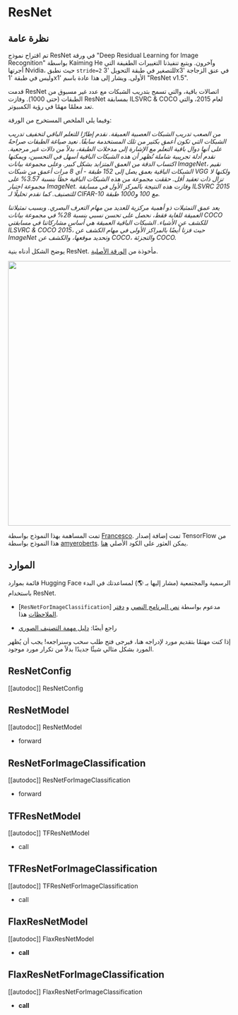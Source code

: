 # ResNet

## نظرة عامة

تم اقتراح نموذج ResNet في ورقة "Deep Residual Learning for Image Recognition" بواسطة Kaiming He وآخرون. ويتبع تنفيذنا التغييرات الطفيفة التي أجرتها Nvidia، حيث نطبق `stride=2` للتصغير في طبقة التحويل '3x3' في عنق الزجاجة وليس في طبقة '1x1' الأولى. ويشار إلى هذا عادة باسم "ResNet v1.5".

قدمت ResNet اتصالات باقية، والتي تسمح بتدريب الشبكات مع عدد غير مسبوق من الطبقات (حتى 1000). وفازت ResNet بمسابقة ILSVRC & COCO لعام 2015، والتي تعد معلمًا مهمًا في رؤية الكمبيوتر.

وفيما يلي الملخص المستخرج من الورقة:

*من الصعب تدريب الشبكات العصبية العميقة. نقدم إطارًا للتعلم الباقي لتخفيف تدريب الشبكات التي تكون أعمق بكثير من تلك المستخدمة سابقًا. نعيد صياغة الطبقات صراحةً على أنها دوال باقية التعلم مع الإشارة إلى مدخلات الطبقة، بدلاً من دالات غير مرجعية. نقدم أدلة تجريبية شاملة تُظهر أن هذه الشبكات الباقية أسهل في التحسين، ويمكنها اكتساب الدقة من العمق المتزايد بشكل كبير. وعلى مجموعة بيانات ImageNet، نقيم الشبكات الباقية بعمق يصل إلى 152 طبقة - أي 8 مرات أعمق من شبكات VGG ولكنها لا تزال ذات تعقيد أقل. حققت مجموعة من هذه الشبكات الباقية خطأ بنسبة 3.57% على مجموعة اختبار ImageNet. وفازت هذه النتيجة بالمركز الأول في مسابقة ILSVRC 2015 للتصنيف. كما نقدم تحليلًا لـ CIFAR-10 مع 100 و1000 طبقة.*

*يعد عمق التمثيلات ذو أهمية مركزية للعديد من مهام التعرف البصري. وبسبب تمثيلاتنا العميقة للغاية فقط، نحصل على تحسن نسبي بنسبة 28% في مجموعة بيانات COCO للكشف عن الأشياء. الشبكات الباقية العميقة هي أساس مشاركاتنا في مسابقتي ILSVRC & COCO 2015، حيث فزنا أيضًا بالمراكز الأولى في مهام الكشف عن ImageNet وتحديد موقعها، والكشف عن COCO، والتجزئة COCO.*

يوضح الشكل أدناه بنية ResNet. مأخوذة من [الورقة الأصلية](https://arxiv.org/abs/1512.03385).

<img width="600" src="https://huggingface.co/datasets/huggingface/documentation-images/resolve/main/resnet_architecture.png"/>

تمت المساهمة بهذا النموذج بواسطة [Francesco](https://huggingface.co/Francesco). تمت إضافة إصدار TensorFlow من هذا النموذج بواسطة [amyeroberts](https://huggingface.co/amyeroberts). يمكن العثور على الكود الأصلي [هنا](https://github.com/KaimingHe/deep-residual-networks).

## الموارد

قائمة بموارد Hugging Face الرسمية والمجتمعية (مشار إليها بـ 🌎) لمساعدتك في البدء باستخدام ResNet.

<PipelineTag pipeline="image-classification"/>

- [`ResNetForImageClassification`] مدعوم بواسطة [نص البرنامج النصي](https://github.com/huggingface/transformers/tree/main/examples/pytorch/image-classification) و [دفتر الملاحظات](https://colab.research.google.com/github/huggingface/notebooks/blob/main/examples/image_classification.ipynb) هذا.

- راجع أيضًا: [دليل مهمة التصنيف الصوري](../tasks/image_classification)

إذا كنت مهتمًا بتقديم مورد لإدراجه هنا، فيرجى فتح طلب سحب وسنراجعه! يجب أن يُظهر المورد بشكل مثالي شيئًا جديدًا بدلاً من تكرار مورد موجود.

## ResNetConfig

[[autodoc]] ResNetConfig

<frameworkcontent>
<pt>

## ResNetModel

[[autodoc]] ResNetModel

- forward

## ResNetForImageClassification

[[autodoc]] ResNetForImageClassification

- forward

</pt>
<tf>

## TFResNetModel

[[autodoc]] TFResNetModel

- call

## TFResNetForImageClassification

[[autodoc]] TFResNetForImageClassification

- call

</tf>
<jax>

## FlaxResNetModel

[[autodoc]] FlaxResNetModel

- __call__

## FlaxResNetForImageClassification

[[autodoc]] FlaxResNetForImageClassification

- __call__

</jax>
</frameworkcontent>
